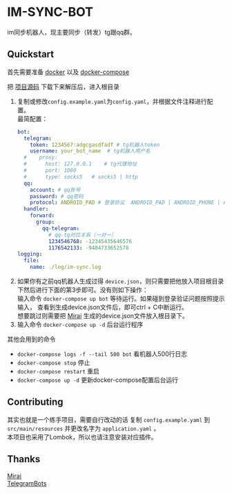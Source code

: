 # IM-SYNC-BOT

im同步机器人，现主要同步（转发）tg跟qq群。

## Quickstart

首先需要准备 [docker](https://docs.docker.com/get-docker/) 以及 [docker-compose](https://docs.docker.com/compose/install/)

把 [项目源码](https://github.com/KurenaiRyu/im-sync-bot/releases) 下载下来解压后，进入根目录

1. 复制或修改`config.example.yaml`为`config.yaml`，并根据文件注释进行配置。  
   最简配置：
    ```yaml
    bot:
      telegram:
        token: 1234567:adgcgasdfadf # tg机器人token
        username: your_bot_name  # tg机器人用户名
      #    proxy:
      #      host: 127.0.0.1    # tg代理地址
      #      port: 1080
      #      type: socks5   # socks5 | http
      qq:
        account: # qq账号
        password: # qq密码
        protocol: ANDROID_PAD # 登录协议  ANDROID_PAD | ANDROID_PHONE | ANDROID_WATCH
      handler:
        forward:
          group:
            qq-telegram: 
              # qq-tg对应关系（一对一）
              1234546768: -12345435646576
              1176542133: -9484733652578
    logging:
      file:
        name: ./log/im-sync.log
    ```
2. 如果你有之前qq机器人生成过得 `device.json`，则只需要把他放入项目根目录下然后进行下面的第3步即可。没有则如下操作：  
   输入命令 `docker-compose up bot` 等待运行。如果碰到登录验证问题按照提示输入， 查看到生成device.json文件后，即可ctrl + C中断运行。  
   想要跳过则需要把 [Mirai](https://github.com/mamoe/mirai) 生成的device.json文件放入根目录下。
3. 输入命令 `docker-compose up -d` 后台运行程序

其他会用到的命令

- `docker-compose logs -f --tail 500 bot` 看机器人500行日志
- `docker-compose stop` 停止
- `docker-compose restart` 重启
- `docker-compose up -d` 更新docker-compose配置后台运行

## Contributing

其实也就是一个练手项目，需要自行改动的话 复制 `config.example.yaml` 到 `src/main/resources` 并更改名字为 `application.yaml` 。  
本项目也采用了Lombok，所以也请注意安装对应插件。

## Thanks

[Mirai](https://github.com/mamoe/mirai)  
[TelegramBots](https://github.com/rubenlagus/TelegramBots)  